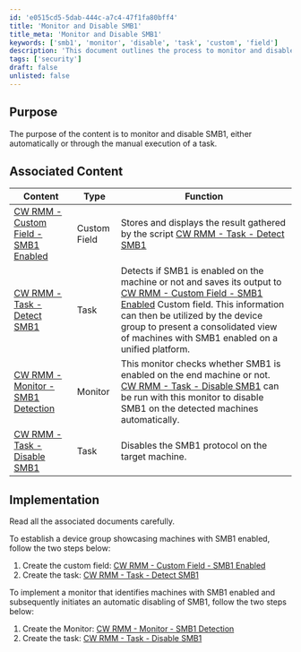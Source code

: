 ```yaml
---
id: 'e0515cd5-5dab-444c-a7c4-47f1fa80bff4'
title: 'Monitor and Disable SMB1'
title_meta: 'Monitor and Disable SMB1'
keywords: ['smb1', 'monitor', 'disable', 'task', 'custom', 'field']
description: 'This document outlines the process to monitor and disable SMB1, providing detailed steps for implementing associated tasks and monitors within the ConnectWise RMM platform. It includes links to custom fields and tasks that facilitate the detection and disabling of SMB1 on target machines.'
tags: ['security']
draft: false
unlisted: false
---
```

## Purpose

The purpose of the content is to monitor and disable SMB1, either automatically or through the manual execution of a task.

## Associated Content

| Content                                                                                       | Type         | Function                                                                                                                                                                                                                                                   |
|-----------------------------------------------------------------------------------------------|--------------|------------------------------------------------------------------------------------------------------------------------------------------------------------------------------------------------------------------------------------------------------------|
| [CW RMM - Custom Field - SMB1 Enabled](https://proval.itglue.com/DOC-5078775-14419753)      | Custom Field | Stores and displays the result gathered by the script [CW RMM - Task - Detect SMB1](https://proval.itglue.com/DOC-5078775-14419758)                                                                                                                  |
| [CW RMM - Task - Detect SMB1](https://proval.itglue.com/DOC-5078775-14419758)              | Task         | Detects if SMB1 is enabled on the machine or not and saves its output to [CW RMM - Custom Field - SMB1 Enabled](https://proval.itglue.com/DOC-5078775-14419753) Custom field. This information can then be utilized by the device group to present a consolidated view of machines with SMB1 enabled on a unified platform. |
| [CW RMM - Monitor - SMB1 Detection](https://proval.itglue.com/DOC-5078775-14394593)        | Monitor      | This monitor checks whether SMB1 is enabled on the end machine or not. [CW RMM - Task - Disable SMB1](https://proval.itglue.com/DOC-5078775-14393334) can be run with this monitor to disable SMB1 on the detected machines automatically.                   |
| [CW RMM - Task - Disable SMB1](https://proval.itglue.com/DOC-5078775-14393334)            | Task         | Disables the SMB1 protocol on the target machine.                                                                                                                                                                                                         |

## Implementation

Read all the associated documents carefully.

To establish a device group showcasing machines with SMB1 enabled, follow the two steps below:

1. Create the custom field: [CW RMM - Custom Field - SMB1 Enabled](https://proval.itglue.com/DOC-5078775-14419753)
2. Create the task: [CW RMM - Task - Detect SMB1](https://proval.itglue.com/DOC-5078775-14419758)

To implement a monitor that identifies machines with SMB1 enabled and subsequently initiates an automatic disabling of SMB1, follow the two steps below:

1. Create the Monitor: [CW RMM - Monitor - SMB1 Detection](https://proval.itglue.com/DOC-5078775-14394593)
2. Create the task: [CW RMM - Task - Disable SMB1](https://proval.itglue.com/DOC-5078775-14393334)











